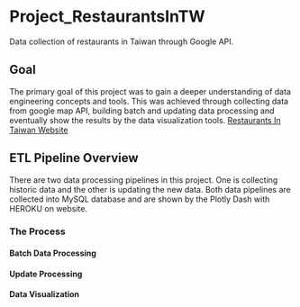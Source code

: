 # Project_RestaurantsInTW
Data collection of restaurants in Taiwan through Google API.

## Goal
The primary goal of this project was to gain a deeper understanding of data engineering concepts and tools. This was achieved through collecting data from google map API, building batch and updating data processing and eventually show the results by the data visualization tools.
[Restaurants In Taiwan Website](https://restaurantsintw.herokuapp.com/)

## ETL Pipeline Overview
There are two data processing pipelines in this project. One is collecting historic data and the other is updating the new data. Both data pipelines are collected into MySQL database and are shown by the Plotly Dash with HEROKU on website.


### The Process
#### Batch Data Processing

#### Update Processing

#### Data Visualization
